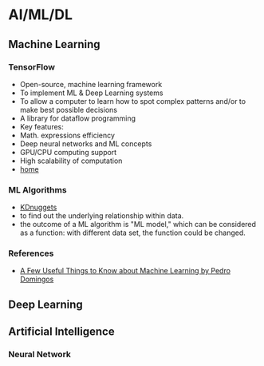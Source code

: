 # AI/ML/DL

## Machine Learning

### TensorFlow

- Open-source, machine learning framework
- To implement ML & Deep Learning systems
- To allow a computer to learn how to spot complex patterns and/or to make best possible decisions
- A library for dataflow programming
- Key features:
- Math. expressions efficiency
- Deep neural networks and ML concepts
- GPU/CPU computing support
- High scalability of computation
- [home](https://www.tensorflow.org)

### ML Algorithms

- [KDnuggets](https://t.ly/mW7Nq)
- to find out the underlying relationship within data.
- the outcome of a ML algorithm is "ML model," which can be considered as a function: with different data set, the function could be changed.

### References

- [A Few Useful Things to Know about Machine Learning by Pedro Domingos](https://t.ly/18ZA5)

## Deep Learning

## Artificial Intelligence

### Neural Network

